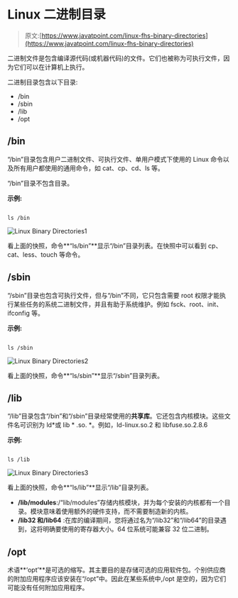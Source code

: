 # Linux 二进制目录

> 原文:[https://www.javatpoint.com/linux-fhs-binary-directories](https://www.javatpoint.com/linux-fhs-binary-directories)

二进制文件是包含编译源代码(或机器代码)的文件。它们也被称为可执行文件，因为它们可以在计算机上执行。

二进制目录包含以下目录:

*   /bin
*   /sbin
*   /lib
*   /opt

## /bin

“/bin”目录包含用户二进制文件、可执行文件、单用户模式下使用的 Linux 命令以及所有用户都使用的通用命令，如 cat、cp、cd、ls 等。

“/bin”目录不包含目录。

**示例:**

```

ls /bin

```

![Linux Binary Directories1 ](../Images/525bb72611c1e0eb22aca8c3e25ab0a3.png)

看上面的快照，命令**“ls/bin”**显示“/bin”目录列表。在快照中可以看到 cp、cat、less、touch 等命令。

## /sbin

“/sbin”目录也包含可执行文件，但与“/bin”不同，它只包含需要 root 权限才能执行某些任务的系统二进制文件，并且有助于系统维护。例如 fsck、root、init、ifconfig 等。

**示例:**

```

ls /sbin

```

![Linux Binary Directories2 ](../Images/d663d842f8f74b2fcfd175e592f250c0.png)

看上面的快照，命令**“ls/sbin”**显示“/sbin”目录列表。

## /lib

“/lib”目录包含“/bin”和“/sbin”目录经常使用的**共享库**。它还包含内核模块。这些文件名可识别为 ld*或 lib * .so. *。例如，ld-linux.so.2 和 libfuse.so.2.8.6

**示例:**

```

ls /lib

```

![Linux Binary Directories3 ](../Images/0384cefb5d69fa99f3eba6beed2547c6.png)

看上面的快照，命令**“ls/lib”**显示“/lib”目录列表。

*   **/lib/modules**:/“lib/modules”存储内核模块，并为每个安装的内核都有一个目录。模块意味着使用额外的硬件支持，而不需要制造新的内核。
*   **/lib32 和/lib64** :在库的编译期间，您将通过名为“/lib32”和“/lib64”的目录遇到，这将明确要使用的寄存器大小。64 位系统可能兼容 32 位二进制。

## /opt

术语**‘opt’**是可选的缩写。其主要目的是存储可选的应用软件包。个别供应商的附加应用程序应该安装在“/opt”中。因此在某些系统中,/opt 是空的，因为它们可能没有任何附加应用程序。